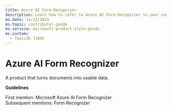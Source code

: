```yaml
---
title: Azure AI Form Recognizer
description: Learn how to refer to Azure AI Form Recognizer in your content.
ms.date: 11/23/2023
ms.topic: contributor-guide
ms.service: microsoft-product-style-guide
ms.custom:
  - TopicID 71865
---
```



# Azure AI Form Recognizer

A product that turns documents into usable data.

**Guidelines**  

First mention: Microsoft Azure AI Form Recognizer  
Subsequent mentions: Form Recognizer  

